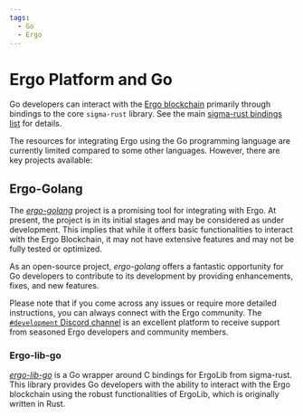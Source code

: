 ```yaml
---
tags:
  - Go
  - Ergo
---
```


# Ergo Platform and Go

Go developers can interact with the [Ergo blockchain](why.md) primarily through bindings to the core `sigma-rust` library. See the main [sigma-rust bindings list](sigma-rust.md#bindings) for details.

The resources for integrating Ergo using the Go programming language are currently limited compared to some other languages. However, there are key projects available:

## Ergo-Golang

The [*ergo-golang*](https://github.com/azhiganov/ergo-golang) project is a promising tool for integrating with Ergo. At present, the project is in its initial stages and may be considered as under development. This implies that while it offers basic functionalities to interact with the Ergo Blockchain, it may not have extensive features and may not be fully tested or optimized.

As an open-source project, *ergo-golang* offers a fantastic opportunity for Go developers to contribute to its development by providing enhancements, fixes, and new features.

Please note that if you come across any issues or require more detailed instructions, you can always connect with the Ergo community. The [`#development` Discord channel](https://discord.gg/kj7s7nb) is an excellent platform to receive support from seasoned Ergo developers and community members.

### Ergo-lib-go

[*ergo-lib-go*](https://github.com/sigmaspace-io/ergo-lib-go/tree/main) is a Go wrapper around C bindings for ErgoLib from sigma-rust. This library provides Go developers with the ability to interact with the Ergo blockchain using the robust functionalities of ErgoLib, which is originally written in Rust.
